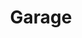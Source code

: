 ---
title: "Garage"
url: /route-nationale-carrfou-seprnn/garage/
shop: reparación de automóviles
---